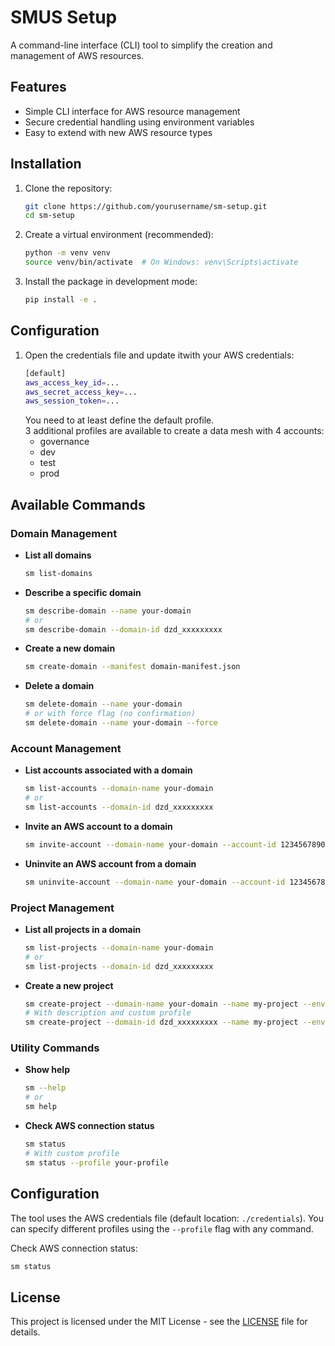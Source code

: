 # SMUS Setup

A command-line interface (CLI) tool to simplify the creation and management of AWS resources.

## Features

- Simple CLI interface for AWS resource management
- Secure credential handling using environment variables
- Easy to extend with new AWS resource types

## Installation

1. Clone the repository:
   ```bash
   git clone https://github.com/yourusername/sm-setup.git
   cd sm-setup
   ```

2. Create a virtual environment (recommended):
   ```bash
   python -m venv venv
   source venv/bin/activate  # On Windows: venv\Scripts\activate
   ```

3. Install the package in development mode:
   ```bash
   pip install -e .
   ```

## Configuration

1. Open the credentials file and update itwith your AWS credentials:
   ```bash
   [default]
   aws_access_key_id=...
   aws_secret_access_key=...
   aws_session_token=...
   ```
   You need to at least define the default profile.  
   3 additional profiles are available to create a data mesh with 4 accounts:
   - governance
   - dev
   - test
   - prod

## Available Commands

### Domain Management

- **List all domains**
  ```bash
  sm list-domains
  ```

- **Describe a specific domain**
  ```bash
  sm describe-domain --name your-domain
  # or
  sm describe-domain --domain-id dzd_xxxxxxxxx
  ```

- **Create a new domain**
  ```bash
  sm create-domain --manifest domain-manifest.json
  ```

- **Delete a domain**
  ```bash
  sm delete-domain --name your-domain
  # or with force flag (no confirmation)
  sm delete-domain --name your-domain --force
  ```

### Account Management

- **List accounts associated with a domain**
  ```bash
  sm list-accounts --domain-name your-domain
  # or
  sm list-accounts --domain-id dzd_xxxxxxxxx
  ```

- **Invite an AWS account to a domain**
  ```bash
  sm invite-account --domain-name your-domain --account-id 123456789012
  ```

- **Uninvite an AWS account from a domain**
  ```bash
  sm uninvite-account --domain-name your-domain --account-id 123456789012
  ```

### Project Management

- **List all projects in a domain**
  ```bash
  sm list-projects --domain-name your-domain
  # or
  sm list-projects --domain-id dzd_xxxxxxxxx
  ```

- **Create a new project**
  ```bash
  sm create-project --domain-name your-domain --name my-project --environment dev
  # With description and custom profile
  sm create-project --domain-id dzd_xxxxxxxxx --name my-project --environment test --description "Test project" --profile your-profile
  ```

### Utility Commands

- **Show help**
  ```bash
  sm --help
  # or
  sm help
  ```

- **Check AWS connection status**
  ```bash
  sm status
  # With custom profile
  sm status --profile your-profile
  ```

## Configuration

The tool uses the AWS credentials file (default location: `./credentials`). You can specify different profiles using the `--profile` flag with any command.

Check AWS connection status:
```bash
sm status
```

## License

This project is licensed under the MIT License - see the [LICENSE](LICENSE) file for details.
